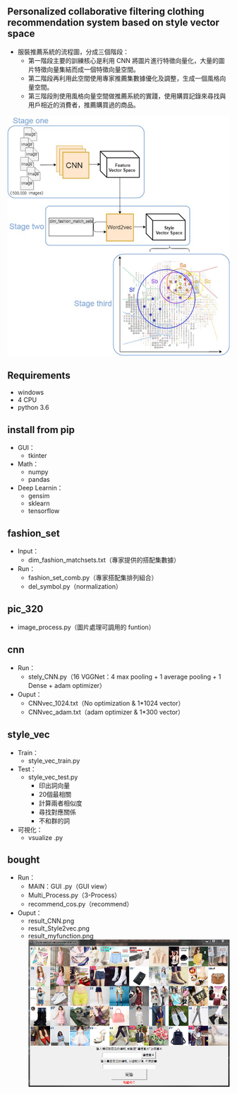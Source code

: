## Personalized collaborative filtering clothing recommendation system based on style vector space
* 服裝推薦系統的流程圖，分成三個階段：
	* 第一階段主要的訓練核心是利用 CNN 將圖片進行特徵向量化，大量的圖片特徵向量集結而成一個特徵向量空間。
	* 第二階段再利用此空間使用專家推薦集數據優化及調整，生成一個風格向量空間。
	* 第三階段則使用風格向量空間做推薦系統的實踐，使用購買記錄來尋找與用戶相近的消費者，推薦購買過的商品。
	
![](https://github.com/cleoliu/Style_Vec_Recommend/blob/master/Neural%20Networks%20Flow-Page-2.jpg?raw=true)
## Requirements
* windows 
* 4 CPU
* python 3.6

## install from pip
* GUI：
	* tkinter
* Math：
	* numpy
	* pandas
* Deep Learnin：
	* gensim
	* sklearn
	* tensorflow

## fashion_set
* Input：
	* dim_fashion_matchsets.txt（專家提供的搭配集數據）
* Run：
	* fashion_set_comb.py（專家搭配集排列組合）
	* del_symbol.py（normalization）

## pic_320
* image_process.py（圖片處理可調用的 funtion）

## cnn
* Run：
	* stely_CNN.py（16 VGGNet：4 max pooling +  1 average pooling +  1 Dense +  adam optimizer）
* Ouput：
	* CNNvec_1024.txt（No optimization & 1*1024 vector）
	* CNNvec_adam.txt（adam optimizer & 1*300 vector）
  
## style_vec
* Train：
	* style_vec_train.py
* Test：
	* style_vec_test.py
		* 印出詞向量
		* 20個最相關  
		* 計算兩者相似度  
		* 尋找對應關係  
		* 不和群的詞
* 可視化：
	* vsualize .py

## bought
* Run：
	* MAIN：GUI .py（GUI view）
	* Multi_Process.py（3-Process）
	* recommend_cos.py（recommend）
* Ouput：
	* result_CNN.png
	* result_Style2vec.png
	* result_myfunction.png
![enter image description here](https://github.com/cleoliu/Style_Vec_Recommend/blob/master/view.PNG?raw=true)